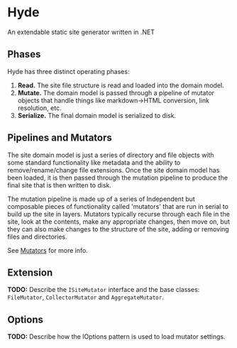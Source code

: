 # Hyde

An extendable static site generator written in .NET

## Phases

Hyde has three distinct operating phases:

1. **Read.** The site file structure is read and loaded into the domain model.
2. **Mutate.** The domain model is passed through a pipeline of mutator objects that handle things like markdown->HTML conversion, link resolution, etc.
3. **Serialize.** The final domain model is serialized to disk.

## Pipelines and Mutators

The site domain model is just a series of directory and file objects with some standard functionality like metadata and the ability to remove/rename/change file extensions. Once the site domain model has been loaded, it is then passed through the mutation pipeline to produce the final site that is then written to disk.

The mutation pipeline is made up of a series of Independent but composable pieces of functionality called 'mutators' that are run in serial to build up the site in layers. Mutators typically recurse through each file in the site, look at the contents, make any appropriate changes, then move on, but they can also make changes to the structure of the site, adding or removing files and directories. 

See [Mutators](./docs/mutators.md) for more info.

## Extension

**TODO:** Describe the `ISiteMutator` interface and the base classes: `FileMutator`, `CollectorMutator` and `AggregateMutator`.

## Options

**TODO:** Describe how the IOptions pattern is used to load mutator settings.
